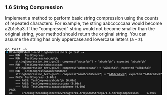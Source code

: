 ### 1.6 String Compression
Implement a method to perform basic string compression using the counts of repeated characters.
For example, the string aabcccccaaa would become a2b1c5a3. 
If the "compressed" string would not become smaller than the original string, your method should return the original string.
You can assume the string has only uppercase and lowercase letters (a - z).


`go test -v`
![Test Result](_testResult.png)